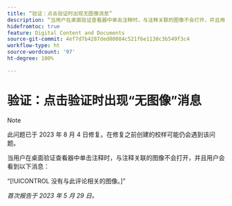 ```yaml
---
title: “验证：点击验证时出现无图像消息”
description: “当用户在桌面验证查看器中单击注释时，与注释关联的图像不会打开，并且用户会看到一条消息。”
hidefromtoc: true
feature: Digital Content and Documents
source-git-commit: 4ef7d7b4287ded00084c521f6e1130c3b549f3c4
workflow-type: ht
source-wordcount: '97'
ht-degree: 100%

---
```



# 验证：点击验证时出现“无图像”消息

>[!NOTE]
>
>此问题已于 2023 年 8 月 4 日修复。在修复之前创建的校样可能仍会遇到该问题。

当用户在桌面验证查看器中单击注释时，与注释关联的图像不会打开，并且用户会看到以下消息：

“[!UICONTROL 没有与此评论相关的图像。]”

_首次报告于 2023 年 5 月 29 日。_
